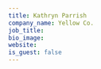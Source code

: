 ```yaml
---
title: Kathryn Parrish
company_name: Yellow Co.
job_title: 
bio_image: 
website: 
is_guest: false
---
```


